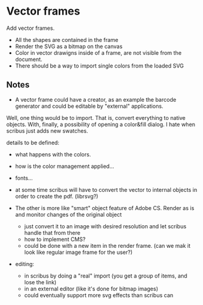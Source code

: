 # Vector frames

Add vector frames.

- All the shapes are contained in the frame
- Render the SVG as a bitmap on the canvas
- Color in vector drawigns inside of a frame, are not visible from the document.
- There should be a way to import single colors from the loaded SVG

## Notes

- A vector frame could have a creator, as an example the barcode generator and could be editable by "external" applications.

Well, one thing would be to import. That is, convert everything to native objects. With, finally, a possibility of opening a color&fill dialog. I hate when scribus just adds new swatches.

details to be defined:
- what happens with the colors.
- how is the color management applied...
- fonts...

- at some time scribus will have to convert the vector to internal objects in order to create the pdf. (librsvg?)

- The other is more like "smart" object feature of Adobe CS. Render as is and monitor changes of the original object
  - just convert it to an image with desired resolution and let scribus handle that from there
  - how to implement CMS?
  - could be done with a new item in the render frame. (can we mak it look like regular image frame for the user?)

- editing:
  - in scribus by doing a "real" import (you get a group of items, and lose the link)
  - in an external editor (like it's done for bitmap images)
  - could eventually support more svg effects than scribus can
